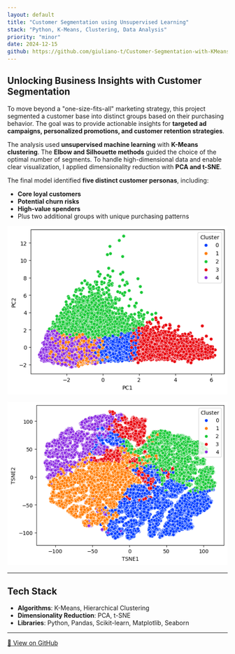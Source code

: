 ```yaml
---
layout: default
title: "Customer Segmentation using Unsupervised Learning"
stack: "Python, K-Means, Clustering, Data Analysis"
priority: "minor"
date: 2024-12-15
github: https://github.com/giuliano-t/Customer-Segmentation-with-KMeans
---
```


## Unlocking Business Insights with Customer Segmentation

To move beyond a "one-size-fits-all" marketing strategy, this project segmented a customer base into distinct groups based on their purchasing behavior. The goal was to provide actionable insights for **targeted ad campaigns, personalized promotions, and customer retention strategies**.

The analysis used **unsupervised machine learning** with **K-Means clustering**. The **Elbow and Silhouette methods** guided the choice of the optimal number of segments. To handle high-dimensional data and enable clear visualization, I applied dimensionality reduction with **PCA and t-SNE**.

The final model identified **five distinct customer personas**, including:  
- **Core loyal customers**  
- **Potential churn risks**  
- **High-value spenders**  
- Plus two additional groups with unique purchasing patterns

![Customer Segments Scatter Plot](/assets/images/customer_segments.png)

![Customer Segments Scatter Plot](/assets/images/kmeans_other_image.png)

---

## Tech Stack

- **Algorithms**: K-Means, Hierarchical Clustering  
- **Dimensionality Reduction**: PCA, t-SNE  
- **Libraries**: Python, Pandas, Scikit-learn, Matplotlib, Seaborn  

---

[🔗 View on GitHub](https://github.com/giuliano-t/Customer-Segmentation-with-KMeans)
